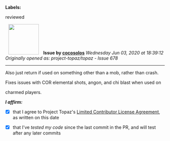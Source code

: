 **Labels:**

reviewed



<a href="https://github.com/cocosolos"><img src="https://avatars2.githubusercontent.com/u/2593549?v=4" width="96" height="96" hspace="10"></img></a> **Issue by [cocosolos](https://github.com/cocosolos)**
_Wednesday Jun 03, 2020 at 18:39:12_
_Originally opened as: project-topaz/topaz - Issue 678_

----

Also just return if used on something other than a mob, rather than crash.
Fixes issues with COR elemental shots, angon, and chi blast when used on
charmed players.

<!-- place 'x' mark between square [] brackets to affirm: -->
**_I affirm:_**
- [x] that I agree to Project Topaz's [Limited Contributor License Agreement](http://project-topaz.com/blob/release/CONTRIBUTOR_AGREEMENT.md), as written on this date
- [x] that I've _tested my code_ since the last commit in the PR, and will test after any later commits


